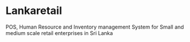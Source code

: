 # Lankaretail
POS, Human Resource and Inventory management System for Small and medium scale retail enterprises in Sri Lanka
